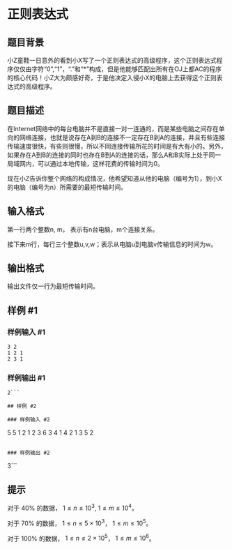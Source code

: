 # 正则表达式

## 题目背景

小Z童鞋一日意外的看到小X写了一个正则表达式的高级程序，这个正则表达式程序仅仅由字符“0”,“1”，“.”和“\*”构成，但是他能够匹配出所有在OJ上都AC的程序的核心代码！小Z大为颇感好奇，于是他决定入侵小X的电脑上去获得这个正则表达式的高级程序。


## 题目描述

在Internet网络中的每台电脑并不是直接一对一连通的，而是某些电脑之间存在单向的网络连接，也就是说存在A到B的连接不一定存在B到A的连接，并且有些连接传输速度很快，有些则很慢，所以不同连接传输所花的时间是有大有小的。另外，如果存在A到B的连接的同时也存在B到A的连接的话，那么A和B实际上处于同一局域网内，可以通过本地传输，这样花费的传输时间为0。

现在小Z告诉你整个网络的构成情况，他希望知道从他的电脑（编号为1），到小X的电脑（编号为n）所需要的最短传输时间。


## 输入格式

第一行两个整数n, m， 表示有n台电脑，m个连接关系。

接下来m行，每行三个整数u,v,w；表示从电脑u到电脑v传输信息的时间为w。


## 输出格式

输出文件仅一行为最短传输时间。


## 样例 #1

### 样例输入 #1
```
3 2
1 2 1
2 3 1
```

### 样例输出 #1

```
2```

## 样例 #2

### 样例输入 #2
```
5 5
1 2 1
2 3 6
3 4 1
4 2 1
3 5 2
```

### 样例输出 #2

```
3```

## 提示

对于  $40\%$ 的数据， $1\leq n\leq 10^3$, $1\leq m\leq 10^4$。

对于  $70\%$ 的数据， $1\leq n\leq 5 \times 10^3$， $1\leq m\leq 10^5$。

对于  $100\%$ 的数据， $1\leq n\leq 2 \times 10^5$， $1\leq m\leq 10^6$。
